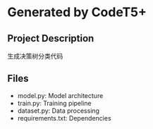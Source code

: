 # Generated by CodeT5+

## Project Description
生成决策树分类代码

## Files
- model.py: Model architecture
- train.py: Training pipeline
- dataset.py: Data processing
- requirements.txt: Dependencies
